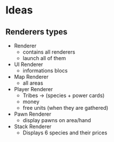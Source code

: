 # Ideas

## Renderers types


- Renderer
    - contains all renderers
    - launch all of them
- UI Renderer
    - informations blocs
- Map Renderer
    - all areas
- Player Renderer
    - Tribes -> (species + power cards)
    - money
    - free units (when they are gathered)
- Pawn Renderer
    - display pawns on area/hand
- Stack Renderer
    - Displays 6 species and their prices
